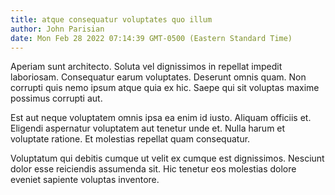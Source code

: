 ```yaml
---
title: atque consequatur voluptates quo illum
author: John Parisian
date: Mon Feb 28 2022 07:14:39 GMT-0500 (Eastern Standard Time)
---
```

Aperiam sunt architecto. Soluta vel dignissimos in repellat impedit laboriosam. Consequatur earum voluptates. Deserunt omnis quam. Non corrupti quis nemo ipsum atque quia ex hic. Saepe qui sit voluptas maxime possimus corrupti aut.

 Est aut neque voluptatem omnis ipsa ea enim id iusto. Aliquam officiis et. Eligendi aspernatur voluptatem aut tenetur unde et. Nulla harum et voluptate ratione. Et molestias repellat quam consequatur.

 Voluptatum qui debitis cumque ut velit ex cumque est dignissimos. Nesciunt dolor esse reiciendis assumenda sit. Hic tenetur eos molestias dolore eveniet sapiente voluptas inventore.